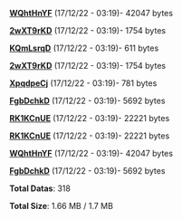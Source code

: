 [**WQhtHnYF**](/data/WQhtHnYF.txt) (17/12/22 - 03:19)- 42047 bytes

[**2wXT9rKD**](/data/2wXT9rKD.txt) (17/12/22 - 03:19)- 1754 bytes

[**KQmLsrqD**](/data/KQmLsrqD.txt) (17/12/22 - 03:19)- 611 bytes

[**2wXT9rKD**](/data/2wXT9rKD.txt) (17/12/22 - 03:19)- 1754 bytes

[**XpqdpeCj**](/data/XpqdpeCj.txt) (17/12/22 - 03:19)- 781 bytes

[**FgbDchkD**](/data/FgbDchkD.txt) (17/12/22 - 03:19)- 5692 bytes

[**RK1KCnUE**](/data/RK1KCnUE.txt) (17/12/22 - 03:19)- 22221 bytes

[**RK1KCnUE**](/data/RK1KCnUE.txt) (17/12/22 - 03:19)- 22221 bytes

[**WQhtHnYF**](/data/WQhtHnYF.txt) (17/12/22 - 03:19)- 42047 bytes

[**FgbDchkD**](/data/FgbDchkD.txt) (17/12/22 - 03:19)- 5692 bytes

**Total Datas**: 318

**Total Size**: 1.66 MB / 1.7 MB